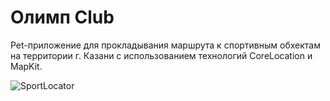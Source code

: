 # Олимп Club

Pet-приложение для прокладывания маршрута к спортивным обхектам на территории г. Казани с использованием технологий CoreLocation и MapKit.

![SportLocator](https://user-images.githubusercontent.com/60647627/232790548-c59a2057-affb-4ba7-83a5-4d91d5714c43.jpg)
